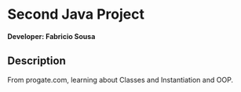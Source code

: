 # Second Java Project

#### Developer: Fabricio Sousa

## Description

From progate.com, learning about Classes and Instantiation and OOP.
